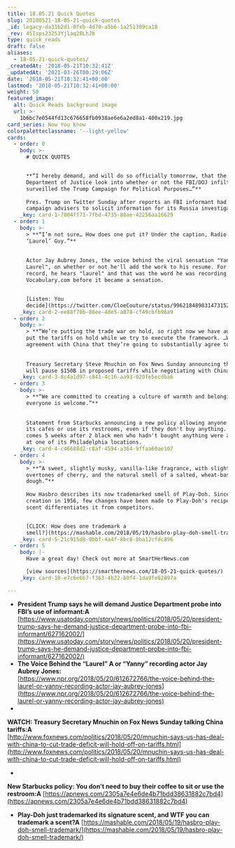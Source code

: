 ```yaml
---
title: 18.05.21 Quick Quotes
slug: 20180521-18-05-21-quick-quotes
_id: legacy-da31b2d1-0feb-4d70-a5b6-1a251309ca18
_rev: 45Isps23253Yjlaq28LhJb
type: quick_reads
draft: false
aliases:
  - 18-05-21-quick-quotes/
_createdAt: '2018-05-21T10:32:41Z'
_updatedAt: '2021-03-26T00:29:06Z'
date: '2018-05-21T10:32:41+00:00'
lastmod: '2018-05-21T10:32:41+00:00'
weight: 50
featured_image:
  alt: Quick Reads background image
  url: >-
    1b6bc7e0544fd13c676658fb0938ae6e6a2ed8a1-400x219.jpg
card_series: Now You Know
colorpaletteclassname: '--light-yellow'
cards:
  - order: 0
    body: >-
      # QUICK QUOTES


      **“I hereby demand, and will do so officially tomorrow, that the
      Department of Justice look into whether or not the FBI/DOJ infiltrated or
      surveilled the Trump Campaign for Political Purposes…”**  
        
      Pres. Trump on Twitter Sunday after reports an FBI informant had talked to
      campaign advisers to solicit information for its Russia investigation.
    _key: card-1-7804ff71-7fbd-4735-80ae-42256aa16629
  - order: 1
    body: >-
      > **“I’m not sure… How does one put it? Under the caption, Radio: The
      ‘Laurel’ Guy.”**  
        
        
      Actor Jay Aubrey Jones, the voice behind the viral sensation "Yanny or
      Laurel", on whether or not he'll add the work to his resume. For the
      record, he hears "laurel" and that was the word he was recording for
      Vocabulary.com before it became a sensation.


      [Listen: You
      decide](https://twitter.com/CloeCouture/status/996218489831473152?tfw_creator=ForTheWin&tfw_site=forthewin&ref_src=twsrc%5Etfw&ref_url=https%3A%2F%2Fftw.usatoday.com%2F2018%2F05%2Flaurel-or-yanny-audio-clip-video-twitter-crazy-what-poll-please-vote-help)
    _key: card-2-ee88f70b-86ee-4de5-a878-cf49cbfb96a9
  - order: 2
    body: >-
      > **“We’re putting the trade war on hold, so right now we have agreed to
      put the tariffs on hold while we try to execute the framework. …We have an
      agreement with China that they’re going to substantially agree to it.”**  
        
        
      Treasury Secretary Steve Mnuchin on Fox News Sunday announcing the U.S.
      will pause $150B in proposed tariffs while negotiating with China.
    _key: card-3-8c4a1d97-c841-4c16-aa93-020fe5ecdba6
  - order: 3
    body: >-
      > **“We are committed to creating a culture of warmth and belonging where
      everyone is welcome.”**  
        
        
      Statement from Starbucks announcing a new policy allowing anyone to sit in
      its cafes or use its restrooms, even if they don't buy anything. The move
      comes 5 weeks after 2 black men who hadn't bought anything were arrested
      at one of its Philadelphia locations.
    _key: card-4-c46688d2-c8af-4594-a364-9ffaa60ae107
  - order: 4
    body: >-
      > **“A sweet, slightly musky, vanilla-like fragrance, with slight
      overtones of cherry, and the natural smell of a salted, wheat-based
      dough.”**  
        
      How Hasbro describes its now trademarked smell of Play-Doh. Since its
      creation in 1956, few changes have been made to Play-Doh's recipe & its
      scent differentiates it from competitors.


      [CLICK: How does one trademark a
      smell?](https://mashable.com/2018/05/19/hasbro-play-doh-smell-trademark/)
    _key: card-5-21c915d8-0bbf-4a4f-8bc0-8ba12cfdc896
  - order: 5
    body: |-
      Have a great day! Check out more at SmartHerNews.com

      [view sources](https://smarthernews.com/18-05-21-quick-quotes/)
    _key: card-10-e7c6e6b7-f363-4b22-b0f4-1da9fe82897a

---
```

* **President Trump says he will demand Justice Department probe into FBI’s use of informant:A** [https://www.usatoday.com/story/news/politics/2018/05/20/president-trump-says-he-demand-justice-department-probe-into-fbi-informant/627162002/](https://www.usatoday.com/story/news/politics/2018/05/20/president-trump-says-he-demand-justice-department-probe-into-fbi-informant/627162002/)
* **The Voice Behind the “Laurel” A or “Yanny” recording actor Jay Aubrey Jones:**  
[https://www.npr.org/2018/05/20/612672766/the-voice-behind-the-laurel-or-yanny-recording-actor-jay-aubrey-jones](https://www.npr.org/2018/05/20/612672766/the-voice-behind-the-laurel-or-yanny-recording-actor-jay-aubrey-jones)
* 

**WATCH: Treasury Secretary Mnuchin on Fox News Sunday talking China tariffs:A**  
[http://www.foxnews.com/politics/2018/05/20/mnuchin-says-us-has-deal-with-china-to-cut-trade-deficit-will-hold-off-on-tariffs.html](http://www.foxnews.com/politics/2018/05/20/mnuchin-says-us-has-deal-with-china-to-cut-trade-deficit-will-hold-off-on-tariffs.html)

* 

**New Starbucks policy: You don’t need to buy their coffee to sit or use the restroom:A** [https://apnews.com/2305a7e4e6de4b71bdd38631882c7bd4](https://apnews.com/2305a7e4e6de4b71bdd38631882c7bd4)

* **Play-Doh just trademarked its signature scent, and WTF you can trademark a scent?A** [https://mashable.com/2018/05/19/hasbro-play-doh-smell-trademark/](https://mashable.com/2018/05/19/hasbro-play-doh-smell-trademark/)